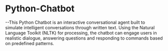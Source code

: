 # Python-Chatbot
--This Python Chatbot is an interactive conversational agent built to simulate intelligent conversations through written text. Using the Natural Language Toolkit (NLTK) for processing, the chatbot can engage users in realistic dialogue, answering questions and responding to commands based on predefined patterns.

